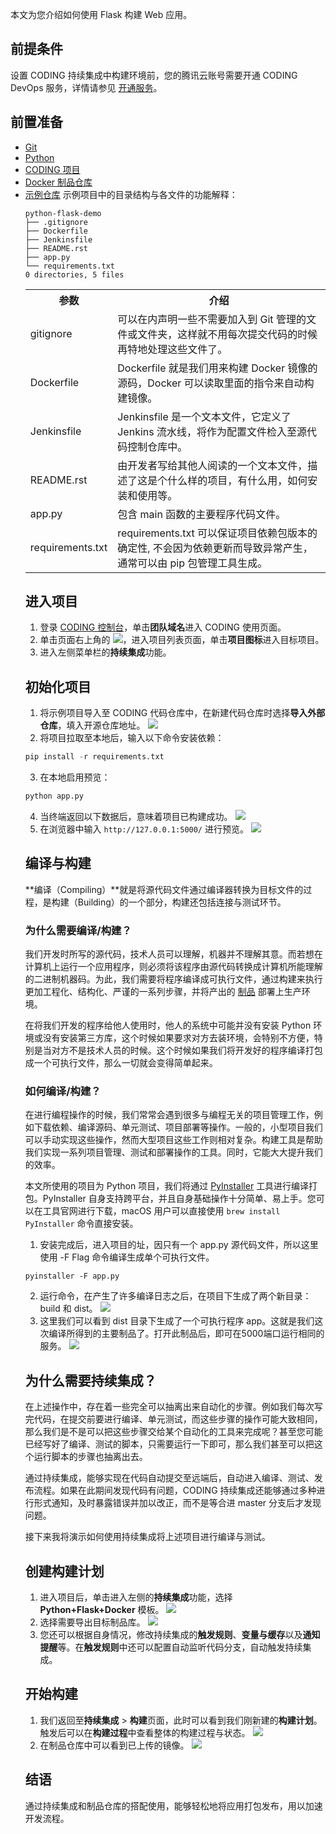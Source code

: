 本文为您介绍如何使用 Flask 构建 Web 应用。

## 前提条件
设置 CODING 持续集成中构建环境前，您的腾讯云账号需要开通 CODING DevOps 服务，详情请参见 [开通服务](https://cloud.tencent.com/document/product/1115/37268)。

## 前置准备[](id:prerequisite)
-   [Git](https://git-scm.com/)
-   [Python](https://www.python.org/)
-   [CODING 项目](https://help.coding.net/docs/start/project.html)
-   [Docker 制品仓库](https://cloud.tencent.com/document/product/1116/46527)
-   [示例仓库](https://coding-public.coding.net/public/python-flask-demo/python-flask-demo/git/files)
    示例项目中的目录结构与各文件的功能解释：
    ```git
    python-flask-demo
    ├── .gitignore
    ├── Dockerfile
    ├── Jenkinsfile
    ├── README.rst
    ├── app.py
    └── requirements.txt
    0 directories, 5 files
    ```
	<table>
   <tr>
      <th width="0px" style="text-align:center">参数</td>
      <th width="0px" style="text-align:center">介绍</td>
   </tr>
   <tr>
      <td>gitignore</td>
      <td>可以在内声明一些不需要加入到 Git 管理的文件或文件夹，这样就不用每次提交代码的时候再特地处理这些文件了。</td>
   </tr>
   <tr>
      <td>Dockerfile</td>
      <td> Dockerfile 就是我们用来构建 Docker 镜像的源码，Docker 可以读取里面的指令来自动构建镜像。</td>
   </tr>
   <tr>
      <td>Jenkinsfile</td>
      <td>Jenkinsfile 是一个文本文件，它定义了 Jenkins 流水线，将作为配置文件检入至源代码控制仓库中。</td>
   </tr>
   <tr>
      <td>README.rst</td>
      <td>由开发者写给其他人阅读的一个文本文件，描述了这是个什么样的项目，有什么用，如何安装和使用等。</td>
   </tr>
   <tr>
      <td>app.py</td>
      <td> 包含 main 函数的主要程序代码文件。</td>
   </tr>
   <tr>
      <td>requirements.txt</td>
      <td>requirements.txt 可以保证项目依赖包版本的确定性, 不会因为依赖更新而导致异常产生，通常可以由 pip 包管理工具生成。</td>
   </tr>
</table>

## 进入项目
1. 登录 [CODING 控制台](https://console.cloud.tencent.com/coding)，单击**团队域名**进入 CODING 使用页面。
2. 单击页面右上角的 <img src ="https://main.qcloudimg.com/raw/d94a8e60dd3a41d0af07d72ae0e9d70e.png" style ="margin:0">，进入项目列表页面，单击**项目图标**进入目标项目。
3.  进入左侧菜单栏的**持续集成**功能。

## 初始化项目[](id:init)
1. 将示例项目导入至 CODING 代码仓库中，在新建代码仓库时选择**导入外部仓库**，填入开源仓库地址。
![](https://qcloudimg.tencent-cloud.cn/raw/8672184d6ebb4ad39a55c8c5f7f0619a.png)
2. 将项目拉取至本地后，输入以下命令安装依赖：
```python
pip install -r requirements.txt
```
3. 在本地启用预览：
```python
python app.py
```
4. 当终端返回以下数据后，意味着项目已构建成功。
![](https://qcloudimg.tencent-cloud.cn/raw/fa1ef27b28deb96f433e963b8485cc5e.png)
5. 在浏览器中输入 `http://127.0.0.1:5000/` 进行预览。
![](https://qcloudimg.tencent-cloud.cn/raw/36eb469d5957cd708ee21498475d8de1.png)

## 编译与构建[](id:compiling-building)
**编译（Compiling）**就是将源代码文件通过编译器转换为目标文件的过程，是构建（Building）的一个部分，构建还包括连接与测试环节。

### 为什么需要编译/构建？[](id:why-compiling)
我们开发时所写的源代码，技术人员可以理解，机器并不理解其意。而若想在计算机上运行一个应用程序，则必须将该程序由源代码转换成计算机所能理解的二进制机器码。为此，我们需要将程序编译成可执行文件，通过构建来执行更加工程化、结构化、严谨的一系列步骤，并将产出的 [制品](https://en.wikipedia.org/wiki/Artifact_(software_development)) 部署上生产环境。

在将我们开发的程序给他人使用时，他人的系统中可能并没有安装 Python 环境或没有安装第三方库，这个时候如果要求对方去装环境，会特别不方便，特别是当对方不是技术人员的时候。这个时候如果我们将开发好的程序编译打包成一个可执行文件，那么一切就会变得简单起来。

### 如何编译/构建？[](id:how-compiling)
在进行编程操作的时候，我们常常会遇到很多与编程无关的项目管理工作，例如下载依赖、编译源码、单元测试、项目部署等操作。一般的，小型项目我们可以手动实现这些操作，然而大型项目这些工作则相对复杂。构建工具是帮助我们实现一系列项目管理、测试和部署操作的工具。同时，它能大大提升我们的效率。

本文所使用的项目为 Python 项目，我们将通过 [PyInstaller](http://www.pyinstaller.org/) 工具进行编译打包。PyInstaller 自身支持跨平台，并且自身基础操作十分简单、易上手。您可以在工具官网进行下载，macOS 用户可以直接使用 `brew install PyInstaller` 命令直接安装。
1. 安装完成后，进入项目的址，因只有一个 app.py 源代码文件，所以这里使用 -F Flag 命令编译生成单个可执行文件。
```shell
pyinstaller -F app.py
```
2. 运行命令，在产生了许多编译日志之后，在项目下生成了两个新目录：build 和 dist。
![](https://qcloudimg.tencent-cloud.cn/raw/f747843e56747635234ff2a1c579a87f.png)
3. 这里我们可以看到 dist 目录下生成了一个可执行程序 app。这就是我们这次编译所得到的主要制品了。打开此制品后，即可在5000端口运行相同的服务。
![](https://qcloudimg.tencent-cloud.cn/raw/985fc4dc460f8fbd12d1f504e17a153e.png)

## 为什么需要持续集成？[](id:why-ci)
在上述操作中，存在着一些完全可以抽离出来自动化的步骤。例如我们每次写完代码，在提交前要进行编译、单元测试，而这些步骤的操作可能大致相同，那么我们是不是可以把这些步骤交给某个自动化的工具来完成呢？甚至您可能已经写好了编译、测试的脚本，只需要运行一下即可，那么我们甚至可以把这个运行脚本的步骤也抽离出去。

通过持续集成，能够实现在代码自动提交至远端后，自动进入编译、测试、发布流程。如果在此期间发现代码有问题，CODING 持续集成还能够通过多种进行形式通知，及时暴露错误并加以改正，而不是等合进 master 分支后才发现问题。

接下来我将演示如何使用持续集成将上述项目进行编译与测试。

## 创建构建计划[](id:create-ci)
1. 进入项目后，单击进入左侧的**持续集成**功能，选择 **Python+Flask+Docker** 模板。
![](https://qcloudimg.tencent-cloud.cn/raw/459caed3596cfdcac73565b50c8c9409.png)
2. 选择需要导出目标制品库。
![](https://qcloudimg.tencent-cloud.cn/raw/1120d8e81d34da442fd46ad867e57308.png)
3. 您还可以根据自身情况，修改持续集成的**触发规则**、**变量与缓存**以及**通知提醒**等。在**触发规则**中还可以配置自动监听代码分支，自动触发持续集成。

## 开始构建[](id:start)
1. 我们返回至**持续集成** > **构建**页面，此时可以看到我们刚新建的**构建计划**。触发后可以在**构建过程**中查看整体的构建过程与状态。
![](https://qcloudimg.tencent-cloud.cn/raw/2cdacad4cb2d210620afdaaccd9a623d.png)
2. 在制品仓库中可以看到已上传的镜像。
![](https://qcloudimg.tencent-cloud.cn/raw/f4b2487198348b84b5765b3c52b37147.png)

## 结语[](id:end)
通过持续集成和制品仓库的搭配使用，能够轻松地将应用打包发布，用以加速开发流程。
